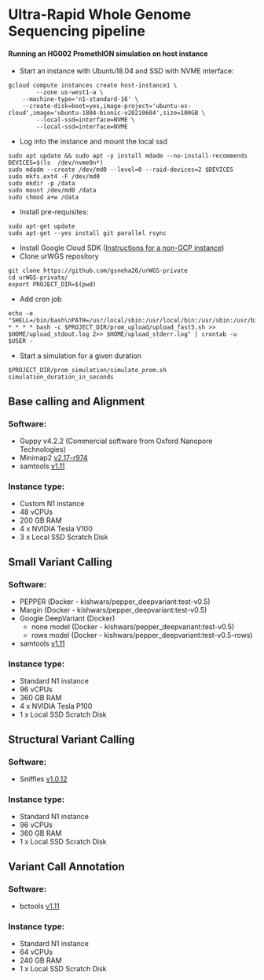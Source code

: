 # Ultra-Rapid Whole Genome Sequencing pipeline

#### Running an HG002 PromethION simulation on host instance
* Start an instance with Ubuntu18.04 and SSD with NVME interface:
```
gcloud compute instances create host-instance1 \
        --zone us-west1-a \
	--machine-type='n1-standard-16' \
	--create-disk=boot=yes,image-project='ubuntu-os-cloud',image='ubuntu-1804-bionic-v20210604',size=100GB \
        --local-ssd=interface=NVME \
        --local-ssd=interface=NVME
```
* Log into the instance and mount the local ssd
```
sudo apt update && sudo apt -y install mdadm --no-install-recommends
DEVICES=$(ls  /dev/nvme0n*)
sudo mdadm --create /dev/md0 --level=0 --raid-devices=2 $DEVICES
sudo mkfs.ext4 -F /dev/md0
sudo mkdir -p /data
sudo mount /dev/md0 /data
sudo chmod a+w /data
```
* Install pre-requisites:
```
sudo apt-get update
sudo apt-get --yes install git parallel rsync
```
* Install Google Cloud SDK ([Instructions for a non-GCP instance](https://cloud.google.com/sdk/docs/install))
* Clone urWGS repository
```
git clone https://github.com/gsneha26/urWGS-private
cd urWGS-private/
export PROJECT_DIR=$(pwd)
```
* Add cron job 
```
echo -e "SHELL=/bin/bash\nPATH=/usr/local/sbin:/usr/local/bin:/usr/sbin:/usr/bin:/sbin:/bin:/snap/bin\nPROJECT_DIR=$PROJECT_DIR\n*/3 * * * * bash -c $PROJECT_DIR/prom_upload/upload_fast5.sh >> $HOME/upload_stdout.log 2>> $HOME/upload_stderr.log" | crontab -u $USER -
```
* Start a simulation for a given duration
```
$PROJECT_DIR/prom_simulation/simulate_prom.sh simulation_duration_in_seconds
```
## Base calling and Alignment
### Software:
* Guppy v4.2.2 (Commercial software from Oxford Nanopore Technologies)
* Minimap2 [v2.17-r974](https://github.com/lh3/minimap2/commit/2da649d1d724561d4c2bbe1be9123e2b61bc0029)
* samtools [v1.11](https://github.com/samtools/samtools/commit/d58fc8a16729f25407da6729c440a51140396f4c)

### Instance type:
* Custom N1 instance
* 48 vCPUs
* 200 GB RAM
* 4 x NVIDIA Tesla V100
* 3 x Local SSD Scratch Disk

## Small Variant Calling
### Software:
* PEPPER (Docker - kishwars/pepper_deepvariant:test-v0.5)
* Margin (Docker - kishwars/pepper_deepvariant:test-v0.5)
* Google DeepVariant (Docker)
  * none model (Docker - kishwars/pepper_deepvariant:test-v0.5)
  * rows model (Docker - kishwars/pepper_deepvariant:test-v0.5-rows)
* samtools [v1.11](https://github.com/samtools/samtools/commit/d58fc8a16729f25407da6729c440a51140396f4c)

### Instance type:
* Standard N1 instance
* 96 vCPUs
* 360 GB RAM
* 4 x NVIDIA Tesla P100
* 1 x Local SSD Scratch Disk

## Structural Variant Calling
### Software:
* Sniffles [v1.0.12](https://github.com/fritzsedlazeck/Sniffles/commit/0f9a068ecee84fff862c12e581693be273ccf89e)

### Instance type:
* Standard N1 instance
* 96 vCPUs
* 360 GB RAM
* 1 x Local SSD Scratch Disk

## Variant Call Annotation
### Software:
* bctools [v1.11](https://github.com/samtools/bcftools/commit/df43fd4781298e961efc951ba33fc4cdcc165a19)

### Instance type:
* Standard N1 instance
* 64 vCPUs
* 240 GB RAM
* 1 x Local SSD Scratch Disk
